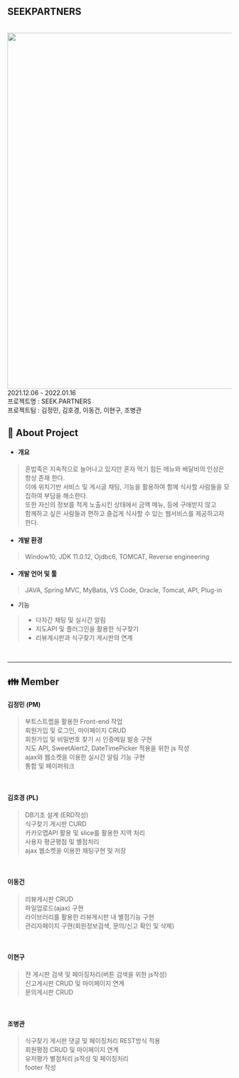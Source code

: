 ## SEEKPARTNERS
<br/>
<img src="https://user-images.githubusercontent.com/89842060/151307201-930f33b5-327c-441c-a969-cb9fd2ddb5a7.png" width="800">
<br/>
2021.12.06 - 2022.01.16 <br/>
프로젝트명 : SEEK.PARTNERS <br/>
프로젝트팀 : 김정민, 김호경, 이동건, 이현구, 조병관 <br/>

## :rice: About Project <br/>
+ #### 개요 <br/>
> 혼밥족은 지속적으로 늘어나고 있지만 혼자 먹기 힘든 메뉴와 배달비의 인상은 항상 존재
한다. <br/>
이에 위치기반 서비스 및 게시글 채팅, 기능을 활용하여 함께 식사할 사람들을 모집하여 부담을 해소한다. <br/>
또한 자신의 정보를 적게 노출시킨 상태에서 금액 메뉴, 등에 구애받지 않고<br/>
함께하고 싶은 사람들과 편하고 즐겁게 식사할 수 있는 웹서비스를 제공하고자 한다.
+ #### 개발 환경 
> Window10, JDK 11.0.12, Ojdbc6, TOMCAT, Reverse engineering
+ #### 개발 언어 및 툴
> JAVA, Spring MVC, MyBatis, VS Code, Oracle, Tomcat, API, Plug-in
+ 기능
> - 다자간 채팅 및 실시간 알림 <br/>
> - 지도API 및 플러그인을 활용한 식구찾기 <br/>
> - 리뷰게시판과 식구찾기 게시판의 연계 <br/>

<br/>
<hr/>


## :family: Member
#### 김정민 (PM)
> 부트스트랩을 활용한 Front-end 작업 <br/>
> 회원가입 및 로그인, 마이페이지 CRUD  <br/>
> 회원가입 및 비밀번호 찾기 시 인증메일 발송 구현 <br/>
> 지도 API, SweetAlert2, DateTimePicker 적용을 위한 js 작성 <br/>
> ajax와 웹소켓을 이용한 실시간 알림 기능 구현 <br/>
> 통합 및 페이퍼워크
<br/>

#### 김호경 (PL)
> DB기초 설계 (ERD작성) <br/>
> 식구찾기 게시판 CURD <br/>
> 카카오맵API 활용 및 slice를 활용한 지역 처리 <br/>
> 사용자 평균평점 및 별점처리 <br/>
> ajax 웹소켓을 이용한 채팅구현 및 저장<br/>
<br/>

#### 이동건
> 리뷰게시판 CRUD <br/>
> 파일업로드(ajax) 구현  <br/>
> 라이브러리를 활용한 리뷰게시판 내 별점기능 구현 <br/>
> 관리자페이지 구현(회원정보검색, 문의/신고 확인 및 삭제)<br/>
<br/>

#### 이현구
> 전 게시판 검색 및 페이징처리(버튼 검색을 위한 js작성) <br/>
> 신고게시판 CRUD 및 마이페이지 연계<br/>
> 문의게시판 CRUD <br/>
<br/>

#### 조병관
> 식구찾기 게시판 댓글 및 페이징처리 REST방식 적용 <br/>
> 회원평점 CRUD 및 마이페이지 연계 <br/>
> 유저평가 별점처리 js작성 및 페이징처리 <br/>
> footer 작성
<br/>
